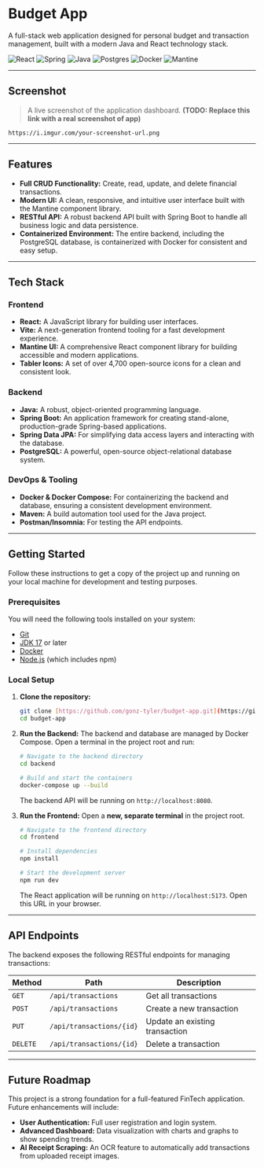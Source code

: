 # Budget App

A full-stack web application designed for personal budget and transaction management, built with a modern Java and React technology stack.

![React](https://img.shields.io/badge/React-20232A?style=for-the-badge&logo=react&logoColor=61DAFB)
![Spring](https://img.shields.io/badge/Spring-6DB33F?style=for-the-badge&logo=spring&logoColor=white)
![Java](https://img.shields.io/badge/Java-ED8B00?style=for-the-badge&logo=openjdk&logoColor=white)
![Postgres](https://img.shields.io/badge/PostgreSQL-316192?style=for-the-badge&logo=postgresql&logoColor=white)
![Docker](https://img.shields.io/badge/Docker-2496ED?style=for-the-badge&logo=docker&logoColor=white)
![Mantine](https://img.shields.io/badge/Mantine-339AF0?style=for-the-badge)

---

## Screenshot

> A live screenshot of the application dashboard.
> **(TODO: Replace this link with a real screenshot of app)**


`https://i.imgur.com/your-screenshot-url.png`

---

## Features

* **Full CRUD Functionality:** Create, read, update, and delete financial transactions.
* **Modern UI:** A clean, responsive, and intuitive user interface built with the Mantine component library.
* **RESTful API:** A robust backend API built with Spring Boot to handle all business logic and data persistence.
* **Containerized Environment:** The entire backend, including the PostgreSQL database, is containerized with Docker for consistent and easy setup.

---

## Tech Stack

### Frontend
* **React:** A JavaScript library for building user interfaces.
* **Vite:** A next-generation frontend tooling for a fast development experience.
* **Mantine UI:** A comprehensive React component library for building accessible and modern applications.
* **Tabler Icons:** A set of over 4,700 open-source icons for a clean and consistent look.

### Backend
* **Java:** A robust, object-oriented programming language.
* **Spring Boot:** An application framework for creating stand-alone, production-grade Spring-based applications.
* **Spring Data JPA:** For simplifying data access layers and interacting with the database.
* **PostgreSQL:** A powerful, open-source object-relational database system.

### DevOps & Tooling
* **Docker & Docker Compose:** For containerizing the backend and database, ensuring a consistent development environment.
* **Maven:** A build automation tool used for the Java project.
* **Postman/Insomnia:** For testing the API endpoints.

---

## Getting Started

Follow these instructions to get a copy of the project up and running on your local machine for development and testing purposes.

### Prerequisites

You will need the following tools installed on your system:
* [Git](https://git-scm.com)
* [JDK 17](https://adoptium.net/) or later
* [Docker](https://www.docker.com/products/docker-desktop/)
* [Node.js](https://nodejs.org/) (which includes npm)

### Local Setup

1.  **Clone the repository:**
    ```bash
    git clone [https://github.com/gonz-tyler/budget-app.git](https://github.com/gonz-tyler/budget-app.git)
    cd budget-app
    ```

2.  **Run the Backend:**
    The backend and database are managed by Docker Compose. Open a terminal in the project root and run:
    ```bash
    # Navigate to the backend directory
    cd backend

    # Build and start the containers
    docker-compose up --build
    ```
    The backend API will be running on `http://localhost:8080`.

3.  **Run the Frontend:**
    Open a **new, separate terminal** in the project root.
    ```bash
    # Navigate to the frontend directory
    cd frontend

    # Install dependencies
    npm install

    # Start the development server
    npm run dev
    ```
    The React application will be running on `http://localhost:5173`. Open this URL in your browser.

---

## API Endpoints

The backend exposes the following RESTful endpoints for managing transactions:

| Method | Path                    | Description                  |
|--------|-------------------------|------------------------------|
| `GET`  | `/api/transactions`     | Get all transactions         |
| `POST` | `/api/transactions`     | Create a new transaction     |
| `PUT`  | `/api/transactions/{id}`| Update an existing transaction |
| `DELETE`| `/api/transactions/{id}`| Delete a transaction         |

---

## Future Roadmap

This project is a strong foundation for a full-featured FinTech application. Future enhancements will include:

* **User Authentication:** Full user registration and login system.
* **Advanced Dashboard:** Data visualization with charts and graphs to show spending trends.
* **AI Receipt Scraping:** An OCR feature to automatically add transactions from uploaded receipt images.
